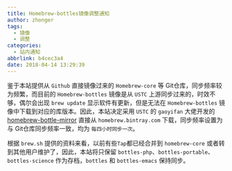 ```yaml
---
title: Homebrew-bottles镜像调整通知
author: zhonger
tags:
  - 镜像
  - 调整
categories:
  - 站内通知
abbrlink: b4cec3a4
date: 2018-04-14 13:29:39
---
```


鉴于本站提供从 `Github` 直接镜像过来的 `Homebrew-core` 等 Git仓库，同步频率较为频繁，而目前的 `Homebrew-bottles` 镜像是从 `USTC` 上游同步过来的，时效不够，偶尔会出现 `brew update` 显示软件有更新，但是无法在 `Homebrew-bottles` 镜像中下载到对应的库版本。因此，本站决定采用 `USTC` 的 `gaoyifan` 大佬开发的 [homebrew-bottle-mirror](https://github.com/gaoyifan/homebrew-bottle-mirror)  直接从 `homebrew.bintray.com` 下载，同步频率设置为与 Git仓库同步频率一致，均为 `每四小时同步一次`。

根据 `brew.sh` 提供的资料来看，以前有些`Tap`都已经合并到 `homebrew-core` 或者转到其他用户维护了，因此，本站将只保留 `bottles-php`、`bottles-portable`、`bottles-science` 作为存档，`bottles` 和 `bottles-emacs` 保持同步。